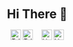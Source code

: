 <h1 align="center">Hi There 👋</h1>
<p align="center">
  <a href="https://t.me/VadimMalykhin#gh-dark-mode-only"><img src="https://user-images.githubusercontent.com/158365/154164296-2f13ed31-24df-4fbe-b078-01677cc6fd75.svg" width="24" height="24" alt="Telegram" /></a>
  <a href="https://t.me/VadimMalykhin#gh-light-mode-only"><img src="https://user-images.githubusercontent.com/158365/154164352-e34b9022-5953-4dd7-a90c-d7e00627d6c2.svg" width="24" height="24" alt="Telegram" /></a>
  &nbsp;&nbsp;&nbsp;
  <a href="https://www.linkedin.com/in/vadimmalykhin/#gh-dark-mode-only"><img src="https://user-images.githubusercontent.com/158365/154165842-87467428-8dab-4af4-b27a-acca38664dce.svg" width="24" height="24" alt="LinkedIn" /></a>
  <a href="https://www.linkedin.com/in/vadimmalykhin/#gh-light-mode-only"><img src="https://user-images.githubusercontent.com/158365/154165799-8da65d08-e126-4e39-8183-16cb15af4aef.svg" width="24" height="24" alt="LinkedIn" /></a>
</p>
